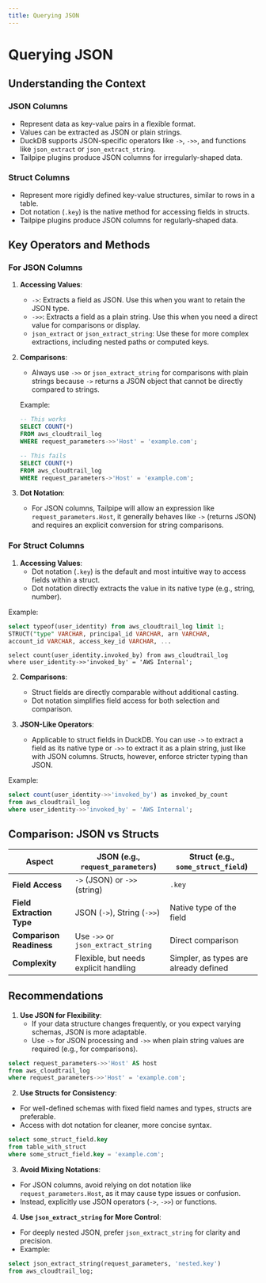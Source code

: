 ```yaml
---
title: Querying JSON 
---
```


# Querying JSON 

## Understanding the Context

### JSON Columns
- Represent data as key-value pairs in a flexible format.
- Values can be extracted as JSON or plain strings.
- DuckDB supports JSON-specific operators like `->`, `->>`, and functions like `json_extract` or `json_extract_string`.
- Tailpipe plugins produce JSON columns for irregularly-shaped data.

### Struct Columns
- Represent more rigidly defined key-value structures, similar to rows in a table.
- Dot notation (`.key`) is the native method for accessing fields in structs.
- Tailpipe plugins produce JSON columns for regularly-shaped data.

## Key Operators and Methods

### For JSON Columns
1. **Accessing Values**:
   - `->`: Extracts a field as JSON. Use this when you want to retain the JSON type.
   - `->>`: Extracts a field as a plain string. Use this when you need a direct value for comparisons or display.
   - `json_extract` or `json_extract_string`: Use these for more complex extractions, including nested paths or computed keys.

2. **Comparisons**:
   - Always use `->>` or `json_extract_string` for comparisons with plain strings because `->` returns a JSON object that cannot be directly compared to strings.

   Example:
   ```sql
   -- This works
   SELECT COUNT(*)
   FROM aws_cloudtrail_log
   WHERE request_parameters->>'Host' = 'example.com';
   ```

   ```sql
   -- This fails
   SELECT COUNT(*)
   FROM aws_cloudtrail_log
   WHERE request_parameters->'Host' = 'example.com';
   ```

3. **Dot Notation**:
   - For JSON columns, Tailpipe will allow an expression like `request_parameters.Host`, it generally behaves like `->` (returns JSON) and requires an explicit conversion for string comparisons.


### For Struct Columns
1. **Accessing Values**:
   - Dot notation (`.key`) is the default and most intuitive way to access fields within a struct.
   - Dot notation directly extracts the value in its native type (e.g., string, number).

Example:

```sql
select typeof(user_identity) from aws_cloudtrail_log limit 1;
STRUCT("type" VARCHAR, principal_id VARCHAR, arn VARCHAR,
account_id VARCHAR, access_key_id VARCHAR, ...
```
   
```
select count(user_identity.invoked_by) from aws_cloudtrail_log 
where user_identity->>'invoked_by' = 'AWS Internal';
```

2. **Comparisons**:
   - Struct fields are directly comparable without additional casting.
   - Dot notation simplifies field access for both selection and comparison.

3. **JSON-Like Operators**:
   - Applicable to struct fields in DuckDB. You can use `->` to extract a field as its native type or `->>` to extract it as a plain string, just like with JSON columns. Structs, however, enforce stricter typing than JSON.

Example:
```sql
select count(user_identity->>'invoked_by') as invoked_by_count
from aws_cloudtrail_log
where user_identity->>'invoked_by' = 'AWS Internal';
```   


## Comparison: JSON vs Structs

| Aspect                      | JSON (e.g., `request_parameters`)     | Struct (e.g., `some_struct_field`)       |
|-----------------------------|---------------------------------------|------------------------------------------|
| **Field Access**            | `->` (JSON) or `->>` (string)         | `.key`                                   |
| **Field Extraction Type**   | JSON (`->`), String (`->>`)           | Native type of the field                 |
| **Comparison Readiness**    | Use `->>` or `json_extract_string`    | Direct comparison                        |
| **Complexity**              | Flexible, but needs explicit handling | Simpler, as types are already defined    |


## Recommendations

1. **Use JSON for Flexibility**:
   - If your data structure changes frequently, or you expect varying schemas, JSON is more adaptable.
   - Use `->` for JSON processing and `->>` when plain string values are required (e.g., for comparisons).

```sql
select request_parameters->>'Host' AS host
from aws_cloudtrail_log
where request_parameters->>'Host' = 'example.com';
   ```

2. **Use Structs for Consistency**:
  - For well-defined schemas with fixed field names and types, structs are preferable.
  - Access with dot notation for cleaner, more concise syntax.

```sql
select some_struct_field.key
from table_with_struct
where some_struct_field.key = 'example.com';
```

3. **Avoid Mixing Notations**:
- For JSON columns, avoid relying on dot notation like `request_parameters.Host`, as it may cause type issues or confusion.
- Instead, explicitly use JSON operators (`->`, `->>`) or functions.

4. **Use `json_extract_string` for More Control**:
- For deeply nested JSON, prefer `json_extract_string` for clarity and precision.
- Example:
```sql
select json_extract_string(request_parameters, 'nested.key')
from aws_cloudtrail_log;
```

